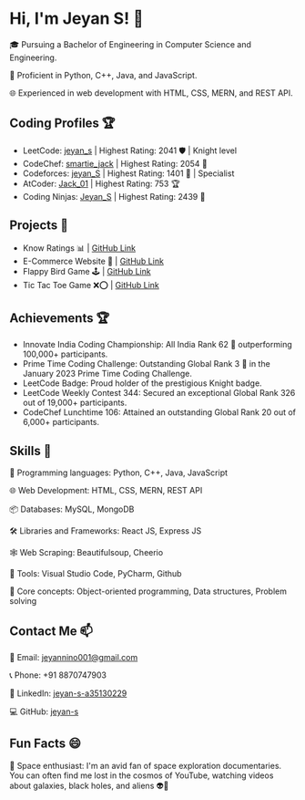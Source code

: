 # Hi, I'm Jeyan S! 👋

🎓 Pursuing a Bachelor of Engineering in Computer Science and Engineering.

🚀 Proficient in Python, C++, Java, and JavaScript.

🌐 Experienced in web development with HTML, CSS, MERN, and REST API.

## Coding Profiles 🏆

- LeetCode: [jeyan_s](https://leetcode.com/jeyan_s) | Highest Rating: 2041 🛡️ | Knight level
- CodeChef: [smartie_jack](https://codechef.com/users/smartie_jack) | Highest Rating: 2054 🌟
- Codeforces: [jeyan_S](https://codeforces.com/profile/jeyan_s) | Highest Rating: 1401 🚀 | Specialist
- AtCoder: [Jack_01](https://atcoder.jp/users/Jack_01) | Highest Rating: 753 🏆
- Coding Ninjas: [Jeyan_S](https://codingninjas.com/studio/profile/Jeyan_S) | Highest Rating: 2439 🌟

## Projects 🚀

- Know Ratings 📊 | [GitHub Link](https://github.com/jeyan-s/Know-Your-Ratings)
- E-Commerce Website 🛒 | [GitHub Link](https://github.com/jeyan-s/BlueMoon-Ecommerce)
- Flappy Bird Game 🕹️ | [GitHub Link](https://github.com/jeyan-s/Flappy-Bird)
- Tic Tac Toe Game ❌⭕ | [GitHub Link](https://github.com/jeyan-s/Tic-Tac-Toe)

## Achievements 🏆

- Innovate India Coding Championship: All India Rank 62 🌟 outperforming 100,000+ participants.
- Prime Time Coding Challenge: Outstanding Global Rank 3 🚀 in the January 2023 Prime Time Coding Challenge.
- LeetCode Badge: Proud holder of the prestigious Knight badge.
- LeetCode Weekly Contest 344: Secured an exceptional Global Rank 326 out of 19,000+ participants.
- CodeChef Lunchtime 106: Attained an outstanding Global Rank 20 out of 6,000+ participants.

## Skills 💪

📝 Programming languages: Python, C++, Java, JavaScript

🌐 Web Development: HTML, CSS, MERN, REST API

📦 Databases: MySQL, MongoDB

🛠️ Libraries and Frameworks: React JS, Express JS

🕸️ Web Scraping: Beautifulsoup, Cheerio

🔧 Tools: Visual Studio Code, PyCharm, Github

🧠 Core concepts: Object-oriented programming, Data structures, Problem solving

## Contact Me 📫

📧 Email: jeyannino001@gmail.com

📞 Phone: +91 8870747903

💼 LinkedIn: [jeyan-s-a35130229](https://linkedin.com/in/jeyan-s-a35130229)

💻 GitHub: [jeyan-s](https://github.com/jeyan-s)

## Fun Facts 😄

🚀 Space enthusiast: I'm an avid fan of space exploration documentaries. You can often find me lost in the cosmos of YouTube, watching videos about galaxies, black holes, and aliens 👽🌠
